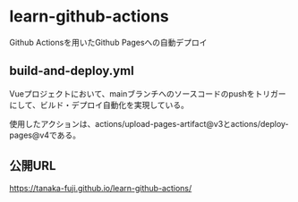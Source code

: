 # learn-github-actions

Github Actionsを用いたGithub Pagesへの自動デプロイ

## build-and-deploy.yml

Vueプロジェクトにおいて、mainブランチへのソースコードのpushをトリガーにして、ビルド・デプロイ自動化を実現している。

使用したアクションは、actions/upload-pages-artifact@v3とactions/deploy-pages@v4である。

## 公開URL

https://tanaka-fuji.github.io/learn-github-actions/